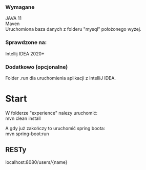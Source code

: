 ### Wymagane 
JAVA 11  
Maven  
Uruchomiona baza danych z folderu "mysql" położonego wyżej.

### Sprawdzone na:
Intellij IDEA 2020+

### Dodatkowo (opcjonalne)
Folder .run dla uruchomienia aplikacji z IntelliJ IDEA.


# Start  
W folderze "experience" nalezy uruchomić:  
 mvn clean install

A gdy już zakończy to uruchomić spring boota:  
 mvn spring-boot:run
 
## RESTy
 localhost:8080/users/{name}
